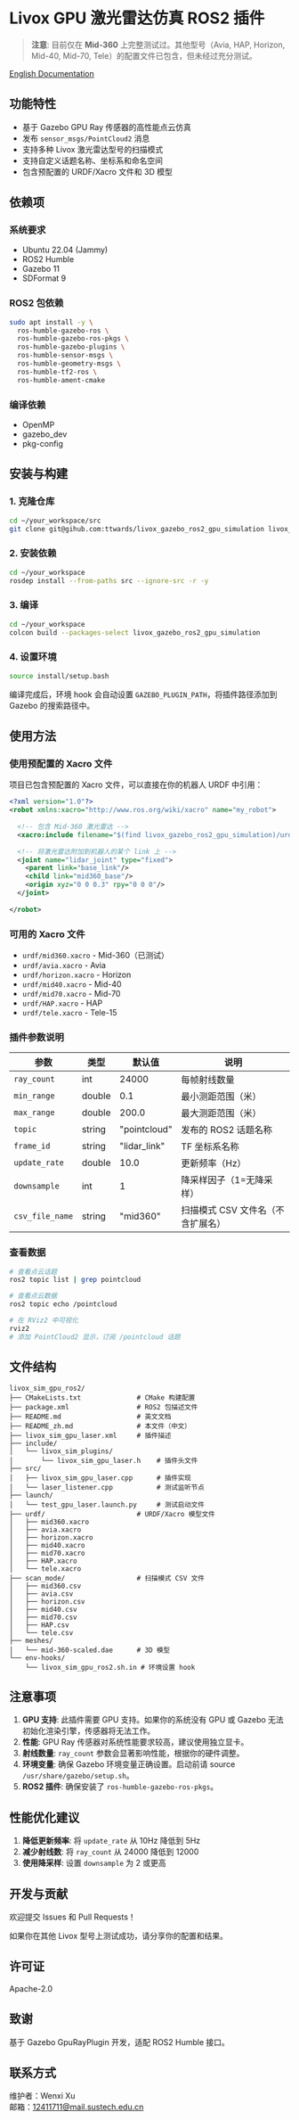 # Livox GPU 激光雷达仿真 ROS2 插件

> **注意**: 目前仅在 **Mid-360** 上完整测试过。其他型号（Avia, HAP, Horizon, Mid-40, Mid-70, Tele）的配置文件已包含，但未经过充分测试。

[English Documentation](README.md)

## 功能特性

- 基于 Gazebo GPU Ray 传感器的高性能点云仿真
- 发布 `sensor_msgs/PointCloud2` 消息
- 支持多种 Livox 激光雷达型号的扫描模式
- 支持自定义话题名称、坐标系和命名空间
- 包含预配置的 URDF/Xacro 文件和 3D 模型

## 依赖项

### 系统要求
- Ubuntu 22.04 (Jammy)
- ROS2 Humble
- Gazebo 11
- SDFormat 9

### ROS2 包依赖
```bash
sudo apt install -y \
  ros-humble-gazebo-ros \
  ros-humble-gazebo-ros-pkgs \
  ros-humble-gazebo-plugins \
  ros-humble-sensor-msgs \
  ros-humble-geometry-msgs \
  ros-humble-tf2-ros \
  ros-humble-ament-cmake
```

### 编译依赖
- OpenMP
- gazebo_dev
- pkg-config

## 安装与构建

### 1. 克隆仓库

```bash
cd ~/your_workspace/src
git clone git@gihub.com:ttwards/livox_gazebo_ros2_gpu_simulation livox_sim_gpu_ros2
```

### 2. 安装依赖

```bash
cd ~/your_workspace
rosdep install --from-paths src --ignore-src -r -y
```

### 3. 编译

```bash
cd ~/your_workspace
colcon build --packages-select livox_gazebo_ros2_gpu_simulation
```

### 4. 设置环境

```bash
source install/setup.bash
```

编译完成后，环境 hook 会自动设置 `GAZEBO_PLUGIN_PATH`，将插件路径添加到 Gazebo 的搜索路径中。

## 使用方法

### 使用预配置的 Xacro 文件

项目已包含预配置的 Xacro 文件，可以直接在你的机器人 URDF 中引用：

```xml
<?xml version="1.0"?>
<robot xmlns:xacro="http://www.ros.org/wiki/xacro" name="my_robot">
  
  <!-- 包含 Mid-360 激光雷达 -->
  <xacro:include filename="$(find livox_gazebo_ros2_gpu_simulation)/urdf/mid360.xacro"/>
  
  <!-- 将激光雷达附加到机器人的某个 link 上 -->
  <joint name="lidar_joint" type="fixed">
    <parent link="base_link"/>
    <child link="mid360_base"/>
    <origin xyz="0 0 0.3" rpy="0 0 0"/>
  </joint>
  
</robot>
```

### 可用的 Xacro 文件

- `urdf/mid360.xacro` - Mid-360（已测试）
- `urdf/avia.xacro` - Avia
- `urdf/horizon.xacro` - Horizon
- `urdf/mid40.xacro` - Mid-40
- `urdf/mid70.xacro` - Mid-70
- `urdf/HAP.xacro` - HAP
- `urdf/tele.xacro` - Tele-15

### 插件参数说明

| 参数 | 类型 | 默认值 | 说明 |
|------|------|--------|------|
| `ray_count` | int | 24000 | 每帧射线数量 |
| `min_range` | double | 0.1 | 最小测距范围（米） |
| `max_range` | double | 200.0 | 最大测距范围（米） |
| `topic` | string | "pointcloud" | 发布的 ROS2 话题名称 |
| `frame_id` | string | "lidar_link" | TF 坐标系名称 |
| `update_rate` | double | 10.0 | 更新频率（Hz） |
| `downsample` | int | 1 | 降采样因子（1=无降采样） |
| `csv_file_name` | string | "mid360" | 扫描模式 CSV 文件名（不含扩展名） |

### 查看数据

```bash
# 查看点云话题
ros2 topic list | grep pointcloud

# 查看点云数据
ros2 topic echo /pointcloud

# 在 RViz2 中可视化
rviz2
# 添加 PointCloud2 显示，订阅 /pointcloud 话题
```

## 文件结构

```
livox_sim_gpu_ros2/
├── CMakeLists.txt              # CMake 构建配置
├── package.xml                 # ROS2 包描述文件
├── README.md                   # 英文文档
├── README_zh.md                # 本文件（中文）
├── livox_sim_gpu_laser.xml     # 插件描述
├── include/
│   └── livox_sim_plugins/
│       └── livox_sim_gpu_laser.h    # 插件头文件
├── src/
│   ├── livox_sim_gpu_laser.cpp      # 插件实现
│   └── laser_listener.cpp           # 测试监听节点
├── launch/
│   └── test_gpu_laser.launch.py     # 测试启动文件
├── urdf/                       # URDF/Xacro 模型文件
│   ├── mid360.xacro
│   ├── avia.xacro
│   ├── horizon.xacro
│   ├── mid40.xacro
│   ├── mid70.xacro
│   ├── HAP.xacro
│   └── tele.xacro
├── scan_mode/                  # 扫描模式 CSV 文件
│   ├── mid360.csv
│   ├── avia.csv
│   ├── horizon.csv
│   ├── mid40.csv
│   ├── mid70.csv
│   ├── HAP.csv
│   └── tele.csv
├── meshes/
│   └── mid-360-scaled.dae      # 3D 模型
└── env-hooks/
    └── livox_sim_gpu_ros2.sh.in # 环境设置 hook
```

## 注意事项

1. **GPU 支持**: 此插件需要 GPU 支持。如果你的系统没有 GPU 或 Gazebo 无法初始化渲染引擎，传感器将无法工作。
2. **性能**: GPU Ray 传感器对系统性能要求较高，建议使用独立显卡。
3. **射线数量**: `ray_count` 参数会显著影响性能，根据你的硬件调整。
4. **环境变量**: 确保 Gazebo 环境变量正确设置。启动前请 source `/usr/share/gazebo/setup.sh`。
5. **ROS2 插件**: 确保安装了 `ros-humble-gazebo-ros-pkgs`。

## 性能优化建议

1. **降低更新频率**: 将 `update_rate` 从 10Hz 降低到 5Hz
2. **减少射线数**: 将 `ray_count` 从 24000 降低到 12000
3. **使用降采样**: 设置 `downsample` 为 2 或更高
## 开发与贡献

欢迎提交 Issues 和 Pull Requests！

如果你在其他 Livox 型号上测试成功，请分享你的配置和结果。

## 许可证

Apache-2.0

## 致谢

基于 Gazebo GpuRayPlugin 开发，适配 ROS2 Humble 接口。

## 联系方式

维护者：Wenxi Xu  
邮箱：12411711@mail.sustech.edu.cn

